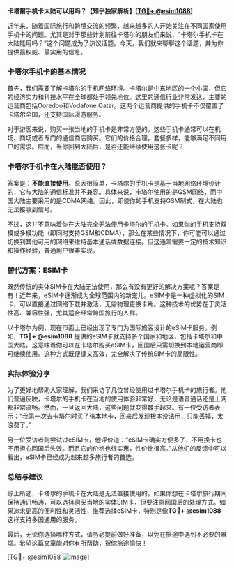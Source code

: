 **卡塔爾手机卡大陆可以用吗？【知乎独家解析】[[TG💪+ @esim1088](https://t.me/s/esim1088)]**

近年来，随着国际旅行和跨境交流的频繁，越来越多的人开始关注在不同国家使用手机卡的问题。尤其是对于那些计划前往卡塔尔的朋友们来说，“卡塔尔手机卡在大陆能用吗？”这个问题成为了热议话题。今天，我们就来聊聊这个话题，并为你提供最权威、最实用的信息。

### 卡塔尔手机卡的基本情况

首先，我们需要了解卡塔尔的手机网络环境。卡塔尔是中东地区的一个小国，但它的经济实力和科技水平在全球都处于领先地位。这里的通信行业非常发达，主要的运营商包括Ooredoo和Vodafone Qatar。这两个运营商提供的手机卡不仅覆盖了卡塔尔全国，还支持国际漫游服务。

对于游客来说，购买一张当地的手机卡是非常方便的。这些手机卡通常可以在机场、商场或者专门的通信商店购买。它们的价格合理，套餐多样，能够满足不同用户的需求。然而，当你回到大陆后，是否还能继续使用这张卡呢？

### 卡塔尔手机卡在大陆能否使用？

答案是：**不能直接使用**。原因很简单，卡塔尔的手机卡是基于当地网络环境设计的，它与大陆的通信标准并不兼容。具体来说，卡塔尔使用的是GSM网络，而中国大陆主要采用的是CDMA网络。因此，即使你的手机支持GSM制式，在大陆也无法接收到信号。

不过，这并不意味着你在大陆完全无法使用卡塔尔的手机卡。如果你的手机支持双模或多模功能（即同时支持GSM和CDMA），那么在某些情况下，你可能可以通过切换到其他可用的网络来维持基本通话或数据连接。但这通常需要一定的技术知识和操作经验，普通用户很难实现。

### 替代方案：ESIM卡

既然传统的实体SIM卡在大陆无法使用，那么有没有更好的解决方案呢？答案是有！近年来，eSIM卡逐渐成为全球范围内的新宠儿。eSIM卡是一种虚拟化的SIM卡，可以直接通过网络下载并激活，无需物理更换卡片。这种技术的优势在于灵活性高、兼容性强，尤其适合经常跨国旅行的人群。

以卡塔尔为例，现在市面上已经出现了专门为国际旅客设计的eSIM卡服务。例如，**TG💪+ @esim1088** 提供的eSIM卡就支持多个国家和地区，包括卡塔尔和中国大陆。这意味着你可以在卡塔尔购买eSIM卡，回国后只需切换到本地运营商即可继续使用。这种方式既便捷又高效，完全解决了传统SIM卡的局限性。

### 实际体验分享

为了更好地帮助大家理解，我们采访了几位曾经使用过卡塔尔手机卡的旅行者。他们普遍反映，卡塔尔的手机卡在当地的使用体验非常好，无论是语音通话还是上网都非常流畅。然而，一旦返回大陆，这些问题就变得棘手起来。有一位受访者表示：“我第一次去卡塔尔时买了张本地卡，回来后发现根本没法用，只能丢掉，太浪费了。”

另一位受访者则尝试过eSIM卡，他评价道：“eSIM卡确实方便多了，不用换卡也不用担心回国后失效。而且它的价格也很实惠，性价比很高。”从他们的反馈中可以看出，eSIM卡已经成为越来越多旅行者的首选。

### 总结与建议

综上所述，卡塔尔的手机卡在大陆是无法直接使用的。如果你想在卡塔尔旅行期间保持通讯畅通，可以选择购买当地的实体SIM卡，但要注意回国后的处理方式。如果追求更高的便利性和灵活性，推荐选择eSIM卡，特别是像**TG💪+ @esim1088** 这样支持多国通用的服务。

最后，无论你选择哪种方式，请务必提前做好准备，以免在旅途中遇到不必要的麻烦。希望这篇文章能对你有所帮助，祝你旅途愉快！

[[TG💪+ @esim1088](https://t.me/s/esim1088) ![Image](https://i.postimg.cc/4NQfJmqS/Snipaste-2025-05-13-00-14-12.png)]